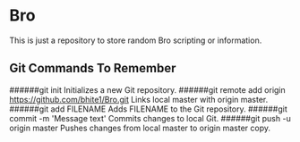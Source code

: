 # Bro

This is just a repository to store random Bro scripting or information.

## Git Commands To Remember
######git init
Initializes a new Git repository.
######git remote add origin https://github.com/bhite1/Bro.git
Links local master with origin master.
######git add FILENAME
Adds FILENAME to the Git repository.
######git commit -m 'Message text'
Commits changes to local Git.
######git push -u origin master
Pushes changes from local master to origin master copy.